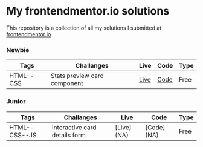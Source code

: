 # My frontendmentor.io solutions

This repository is a collection of all my solutions I submitted at [frontendmentor.io ](https://www.frontendmentor.io/)

### Newbie

| Tags  | Challanges | Live|  Code|  Type| 
| --- | -- |  -- | --  |  -- |
| HTML--CSS      |  Stats preview card component | [Live](https://stats-preview-card-component-mp.netlify.app/) | [Code](https://git.io/Js28z) |Free|


### Junior

| Tags  | Challanges | Live|  Code|  Type| 
| --- | -- |  -- | --  |  -- |
| HTML--CSS--JS      | Interactive card details form | [Live] (NA) | [Code] (NA) |Free|

